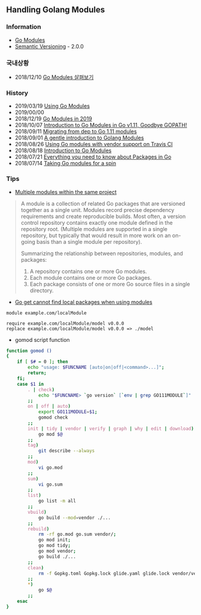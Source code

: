 ## Handling Golang Modules

### Information
- [Go Modules](https://github.com/golang/go/wiki/Modules)
- [Semantic Versioning](https://semver.org/) - 2.0.0


### 국내상황
- 2018/12/10 [Go Modules 살펴보기](https://velog.io/@kimmachinegun/Go-Go-Modules-%EC%82%B4%ED%8E%B4%EB%B3%B4%EA%B8%B0-7cjn4soifk)


### History
- 2019/03/19 [Using Go Modules](https://blog.golang.org/using-go-modules)
- 2019/00/00
- 2018/12/19 [Go Modules in 2019](https://blog.golang.org/modules2019)
- 2018/10/07 [Introduction to Go Modules in Go v1.11, Goodbye GOPATH!](https://www.melvinvivas.com/go-version-1-11-modules/)
- 2018/09/11 [Migrating from dep to Go 1.11 modules](https://blog.callr.tech/migrating-from-dep-to-go-1.11-modules/)
- 2018/09/01 [A gentle introduction to Golang Modules](https://ukiahsmith.com/blog/a-gentle-introduction-to-golang-modules/)
- 2018/08/26 [Using Go modules with vendor support on Travis CI](https://arslan.io/2018/08/26/using-go-modules-with-vendor-support-on-travis-ci/)
- 2018/08/18 [Introduction to Go Modules](https://roberto.selbach.ca/intro-to-go-modules/)
- 2018/07/21 [Everything you need to know about Packages in Go](https://medium.com/rungo/everything-you-need-to-know-about-packages-in-go-b8bac62b74cc)
- 2018/07/14 [Taking Go modules for a spin](https://dave.cheney.net/2018/07/14/taking-go-modules-for-a-spin)


### Tips
- [Multiple modules within the same project](https://stackoverflow.com/questions/55041915/multiple-modules-within-the-same-project)
> A module is a collection of related Go packages that are versioned together as a single unit.
> Modules record precise dependency requirements and create reproducible builds.
> Most often, a version control repository contains exactly one module defined in the repository root. 
> (Multiple modules are supported in a single repository, 
> but typically that would result in more work on an on-going basis than a single module per repository).
>
> Summarizing the relationship between repositories, modules, and packages:
> 1. A repository contains one or more Go modules.
> 2. Each module contains one or more Go packages.
> 3. Each package consists of one or more Go source files in a single directory.

- [Go get cannot find local packages when using modules](https://stackoverflow.com/questions/52079662/go-get-cannot-find-local-packages-when-using-modules)
```
module example.com/localModule

require example.com/localModule/model v0.0.0
replace example.com/localModule/model v0.0.0 => ./model
```
- gomod script function
```sh
function gomod ()
{
    if [ $# = 0 ]; then
        echo "usage: $FUNCNAME [auto|on|off|<command>...]";
        return;
    fi;
    case $1 in
        . | check)
            echo "$FUNCNAME> `go version` [`env | grep GO111MODULE`]"
        ;;
        on | off | auto)
            export GO111MODULE=$1;
            gomod check
        ;;
        init | tidy | vendor | verify | graph | why | edit | download)
            go mod $@
        ;;
        tag)
            git describe --always
        ;;
        mod)
            vi go.mod
        ;;
        sum)
            vi go.sum
        ;;
        list)
            go list -m all
        ;;
        vbuild)
            go build --mod=vendor ./...
        ;;
        rebuild)
            rm -rf go.mod go.sum vendor/;
            go mod init;
            go mod tidy;
            go mod vendor;
            go build ./...
        ;;
        clean)
            rm -f Gopkg.toml Gopkg.lock glide.yaml glide.lock vendor/vendor.json
        ;;
        *)
            go $@
        ;;
    esac
}
```
